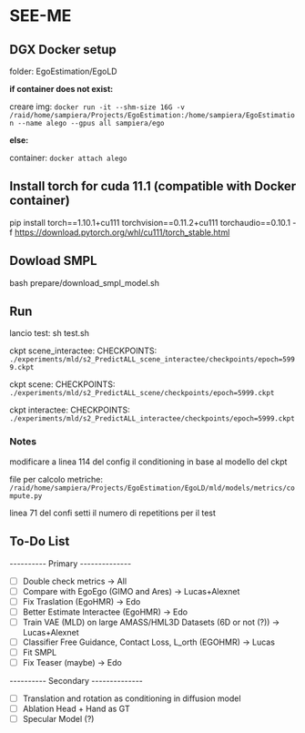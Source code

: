 # SEE-ME


## DGX Docker setup
folder: EgoEstimation/EgoLD

**if container does not exist:**

creare img: ```docker run -it --shm-size 16G -v /raid/home/sampiera/Projects/EgoEstimation:/home/sampiera/EgoEstimation --name alego --gpus all sampiera/ego```


**else:**

container: ```docker attach alego```

## Install torch for cuda 11.1 (compatible with Docker container)
pip install torch==1.10.1+cu111 torchvision==0.11.2+cu111 torchaudio==0.10.1 -f https://download.pytorch.org/whl/cu111/torch_stable.html

## Dowload SMPL
bash prepare/download_smpl_model.sh


## Run 
lancio test: sh test.sh

ckpt scene_interactee: CHECKPOINTS: ```./experiments/mld/s2_PredictALL_scene_interactee/checkpoints/epoch=5999.ckpt```

ckpt scene: CHECKPOINTS: ```./experiments/mld/s2_PredictALL_scene/checkpoints/epoch=5999.ckpt```

ckpt interactee: CHECKPOINTS: ```./experiments/mld/s2_PredictALL_interactee/checkpoints/epoch=5999.ckpt```

### Notes
modificare a linea 114 del config il conditioning in base al modello del ckpt

file per calcolo metriche: ```/raid/home/sampiera/Projects/EgoEstimation/EgoLD/mld/models/metrics/compute.py```

linea 71 del confi setti il numero di repetitions per il test


## To-Do List

---------- Primary --------------

- [ ] Double check metrics -> All
- [ ] Compare with EgoEgo (GIMO and Ares) -> Lucas+Alexnet
- [ ] Fix Traslation (EgoHMR) -> Edo
- [ ] Better Estimate Interactee (EgoHMR) -> Edo
- [ ] Train VAE (MLD) on large AMASS/HML3D Datasets (6D or not (?)) -> Lucas+Alexnet
- [ ] Classifier Free Guidance, Contact Loss, L_orth (EGOHMR) -> Lucas
- [ ] Fit SMPL
- [ ] Fix Teaser (maybe) -> Edo 

---------- Secondary --------------

- [ ] Translation and rotation as conditioning in diffusion model
- [ ] Ablation Head + Hand as GT
- [ ] Specular Model (?)